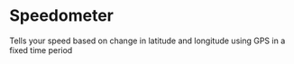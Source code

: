 # Speedometer
Tells your speed based on change in latitude and longitude using GPS in a fixed time period
